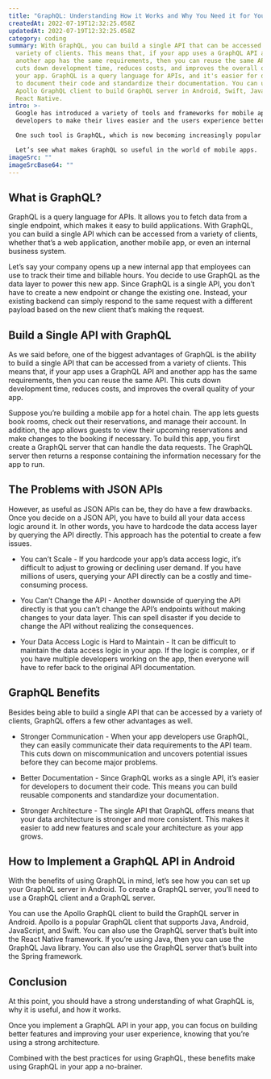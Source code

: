 ```yaml
---
title: "GraphQL: Understanding How it Works and Why You Need it for Your App"
createdAt: 2022-07-19T12:32:25.058Z
updatedAt: 2022-07-19T12:32:25.058Z
category: coding
summary: With GraphQL, you can build a single API that can be accessed from a
  variety of clients. This means that, if your app uses a GraphQL API and
  another app has the same requirements, then you can reuse the same API. This
  cuts down development time, reduces costs, and improves the overall quality of
  your app. GraphQL is a query language for APIs, and it's easier for developers
  to document their code and standardize their documentation. You can use the
  Apollo GraphQL client to build GraphQL server in Android, Swift, Java, and
  React Native.
intro: >-
  Google has introduced a variety of tools and frameworks for mobile app
  developers to make their lives easier and the users experience better. 

  One such tool is GraphQL, which is now becoming increasingly popular among mobile app developers. Why? Because it offers a lot of benefits over other JSON APIs. Developers no longer need to hardcode endpoints or query data directly from an API; GraphQL abstracts that logic away, letting developers focus on their code instead of the data access layer.

  Let’s see what makes GraphQL so useful in the world of mobile apps.
imageSrc: ""
imageSrcBase64: ""
---
```


## What is GraphQL?

GraphQL is a query language for APIs. It allows you to fetch data from a single endpoint, which makes it easy to build applications. With GraphQL, you can build a single API which can be accessed from a variety of clients, whether that’s a web application, another mobile app, or even an internal business system.

Let’s say your company opens up a new internal app that employees can use to track their time and billable hours. You decide to use GraphQL as the data layer to power this new app. Since GraphQL is a single API, you don’t have to create a new endpoint or change the existing one. Instead, your existing backend can simply respond to the same request with a different payload based on the new client that’s making the request.

## Build a Single API with GraphQL

As we said before, one of the biggest advantages of GraphQL is the ability to build a single API that can be accessed from a variety of clients. This means that, if your app uses a GraphQL API and another app has the same requirements, then you can reuse the same API. This cuts down development time, reduces costs, and improves the overall quality of your app.

Suppose you’re building a mobile app for a hotel chain. The app lets guests book rooms, check out their reservations, and manage their account. In addition, the app allows guests to view their upcoming reservations and make changes to the booking if necessary. To build this app, you first create a GraphQL server that can handle the data requests. The GraphQL server then returns a response containing the information necessary for the app to run.

## The Problems with JSON APIs

However, as useful as JSON APIs can be, they do have a few drawbacks. Once you decide on a JSON API, you have to build all your data access logic around it. In other words, you have to hardcode the data access layer by querying the API directly.
This approach has the potential to create a few issues.

- You can’t Scale - If you hardcode your app’s data access logic, it’s difficult to adjust to growing or declining user demand. If you have millions of users, querying your API directly can be a costly and time-consuming process.

- You Can’t Change the API - Another downside of querying the API directly is that you can’t change the API’s endpoints without making changes to your data layer. This can spell disaster if you decide to change the API without realizing the consequences.

- Your Data Access Logic is Hard to Maintain - It can be difficult to maintain the data access logic in your app. If the logic is complex, or if you have multiple developers working on the app, then everyone will have to refer back to the original API documentation.

## GraphQL Benefits

Besides being able to build a single API that can be accessed by a variety of clients, GraphQL offers a few other advantages as well.

- Stronger Communication - When your app developers use GraphQL, they can easily communicate their data requirements to the API team. This cuts down on miscommunication and uncovers potential issues before they can become major problems.

- Better Documentation - Since GraphQL works as a single API, it’s easier for developers to document their code. This means you can build reusable components and standardize your documentation.

- Stronger Architecture - The single API that GraphQL offers means that your data architecture is stronger and more consistent. This makes it easier to add new features and scale your architecture as your app grows.

## How to Implement a GraphQL API in Android

With the benefits of using GraphQL in mind, let’s see how you can set up your GraphQL server in Android. To create a GraphQL server, you’ll need to use a GraphQL client and a GraphQL server.

You can use the Apollo GraphQL client to build the GraphQL server in Android. Apollo is a popular GraphQL client that supports Java, Android, JavaScript, and Swift. You can also use the GraphQL server that’s built into the React Native framework. If you’re using Java, then you can use the GraphQL Java library. You can also use the GraphQL server that’s built into the Spring framework.

## Conclusion

At this point, you should have a strong understanding of what GraphQL is, why it is useful, and how it works.

Once you implement a GraphQL API in your app, you can focus on building better features and improving your user experience, knowing that you’re using a strong architecture.

Combined with the best practices for using GraphQL, these benefits make using GraphQL in your app a no-brainer.
